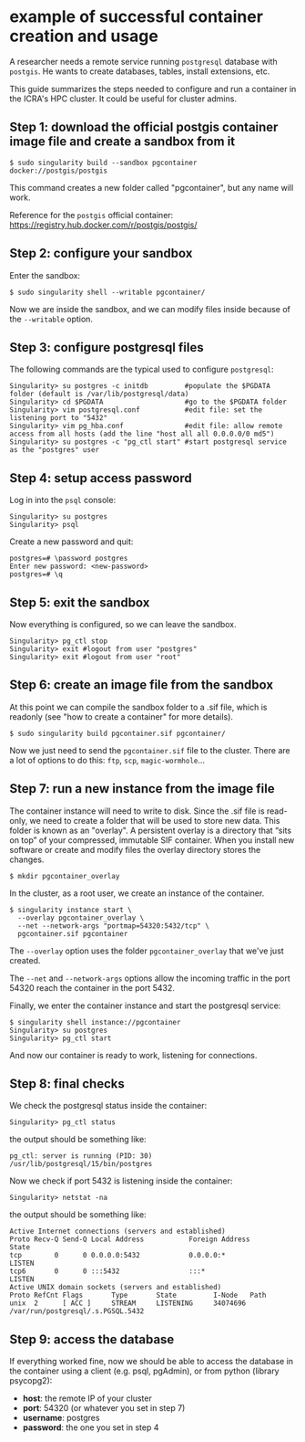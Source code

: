 # example of successful container creation and usage
A researcher needs a remote service running `postgresql` database with
`postgis`.  He wants to create databases, tables, install extensions, etc.

This guide summarizes the steps needed to configure and run a container in the
ICRA's HPC cluster. It could be useful for cluster admins.

## Step 1: download the official postgis container image file and create a sandbox from it
```
$ sudo singularity build --sandbox pgcontainer docker://postgis/postgis
```
This command creates a new folder called "pgcontainer", but any name will work.

Reference for the `postgis` official container:
https://registry.hub.docker.com/r/postgis/postgis/

## Step 2: configure your sandbox
Enter the sandbox:
```
$ sudo singularity shell --writable pgcontainer/
```
Now we are inside the sandbox, and we can modify files inside because of the
`--writable` option.

## Step 3: configure postgresql files
The following commands are the typical used to configure `postgresql`:
```
Singularity> su postgres -c initdb         #populate the $PGDATA folder (default is /var/lib/postgresql/data)
Singularity> cd $PGDATA                    #go to the $PGDATA folder
Singularity> vim postgresql.conf           #edit file: set the listening port to "5432"
Singularity> vim pg_hba.conf               #edit file: allow remote access from all hosts (add the line "host all all 0.0.0.0/0 md5")
Singularity> su postgres -c "pg_ctl start" #start postgresql service as the "postgres" user
```

## Step 4: setup access password
Log in into the `psql` console:
```
Singularity> su postgres
Singularity> psql
```
Create a new password and quit:
```
postgres=# \password postgres
Enter new password: <new-password>
postgres=# \q
```

## Step 5: exit the sandbox
Now everything is configured, so we can leave the sandbox.
```
Singularity> pg_ctl stop
Singularity> exit #logout from user "postgres"
Singularity> exit #logout from user "root"
```

## Step 6: create an image file from the sandbox
At this point we can compile the sandbox folder to a .sif file, which is
readonly (see "how to create a container" for more details).
```
$ sudo singularity build pgcontainer.sif pgcontainer/
```
Now we just need to send the `pgcontainer.sif` file to the cluster. There are a
lot of options to do this: `ftp`, `scp`, `magic-wormhole`...

## Step 7: run a new instance from the image file
The container instance will need to write to disk. Since the .sif file is
read-only, we need to create a folder that will be used to store new data. This
folder is known as an "overlay".  A persistent overlay is a directory that
“sits on top” of your compressed, immutable SIF container. When you install new
software or create and modify files the overlay directory stores the changes.
```
$ mkdir pgcontainer_overlay
```

In the cluster, as a root user, we create an instance of the container.
```
$ singularity instance start \
  --overlay pgcontainer_overlay \
  --net --network-args "portmap=54320:5432/tcp" \
  pgcontainer.sif pgcontainer
```
The `--overlay` option uses the folder `pgcontainer_overlay` that we've just
created.

The `--net` and `--network-args` options allow the incoming traffic in the port
54320 reach the container in the port 5432.

Finally, we enter the container instance and start the postgresql service:
```
$ singularity shell instance://pgcontainer
Singularity> su postgres
Singularity> pg_ctl start
```
And now our container is ready to work, listening for connections.

## Step 8: final checks
We check the postgresql status inside the container:
```
Singularity> pg_ctl status
```
the output should be something like:
```
pg_ctl: server is running (PID: 30)
/usr/lib/postgresql/15/bin/postgres
```
Now we check if port 5432 is listening inside the container:
```
Singularity> netstat -na
```
the output should be something like:
```
Active Internet connections (servers and established)
Proto Recv-Q Send-Q Local Address           Foreign Address         State
tcp        0      0 0.0.0.0:5432            0.0.0.0:*               LISTEN
tcp6       0      0 :::5432                 :::*                    LISTEN
Active UNIX domain sockets (servers and established)
Proto RefCnt Flags       Type       State         I-Node   Path
unix  2      [ ACC ]     STREAM     LISTENING     34074696 /var/run/postgresql/.s.PGSQL.5432
```

## Step 9: access the database
If everything worked fine, now we should be able to access the database in the
container using a client (e.g. psql, pgAdmin), or from python (library
psycopg2):

- <b>host</b>: the remote IP of your cluster
- <b>port</b>: 54320 (or whatever you set in step 7)
- <b>username</b>: postgres
- <b>password</b>: the one you set in step 4

